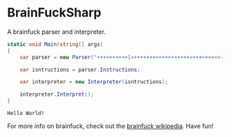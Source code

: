 BrainFuckSharp
==============

A brainfuck parser and interpreter.

```csharp
static void Main(string[] args)
{
    var parser = new Parser("++++++++++[>+++++++>++++++++++>+++>+<<<<-]>++.>+.+++++++..+++.>++.<<+++++++++++++++.>.+++.------.--------.>+.>.");

    var isntructions = parser.Instructions;

    var interpreter = new Interpreter(isntructions);

    interpreter.Interpret();
}
```

```
Hello World!
```

For more info on brainfuck, check out the [brainfuck wikipedia](http://en.wikipedia.org/wiki/Brainfuck). Have fun!